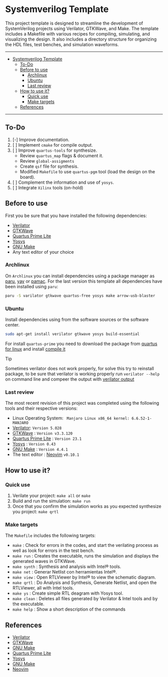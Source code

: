 # Systemverilog Template

This project template is designed to streamline the development of SystemVerilog projects using
Verilator, GTKWave, and Make. The template includes a Makefile with various recipes for compiling,
simulating, and visualizing the design. It also includes a directory structure for organizing the
HDL files, test benches, and simulation waveforms.

---

<!--toc:start-->
- [Systemverilog Template](#systemverilog-template)
  - [To-Do](#to-do)
  - [Before to use](#before-to-use)
    - [Archlinux](#archlinux)
    - [Ubuntu](#ubuntu)
    - [Last review](#last-review)
  - [How to use it?](#how-to-use-it)
    - [Quick use](#quick-use)
    - [Make targets](#make-targets)
  - [References](#references)
<!--toc:end-->

---

## To-Do
1. [-] Improve documentation.
2. [ ] Implement `cmake` for compile output.
3. [ ] Improve `quartus-tools` for synthesize.
    - Review `quartus_map` flags &amp; document it.
    - Review `global-assigments`
    - Create `qsf` file for synthesis.
    - Modified `Makefile` to use `quartus-pgm` tool (load the design on the board).
4. [ ] Complement the information and use of `yosys`.
5. [ ] Integrate `Xilinx` tools (on-hold)

## Before to use

First you be sure that you have installed the following dependencies:
- [Verilator][2]
- [GTKWave][3]
- [Quartus Prime Lite][5]
- [Yosys][6]
- [GNU Make][7]
- Any text editor of your choice

### Archlinux

On `Archlinux` you can install dependencies using a package manager as [paru][10], [yay][11] or
[pamac][12]. For the last version this template all dependencies have been installed using `paru`:

```bash
paru -S varilator gtkwave quartus-free yosys make arrow-usb-blaster
```


### Ubuntu

Install dependencies using from the software sources or the software center.

```bash
sudo apt-get install verilator gtkwave yosys build-essential
```

For install `quartus-prime` you need to download the package from [quartus for linux][13] and
install [compile it][14]

> [!TIP]
> Sometimes verilator does not work properly, for solve this try to reinstall package, to be sure
> that verilator is working properly run `verilator --help` on command line and compeer the output
> with [verilator output](./docs/verilator_output.md)

### Last review

The most recent revision of this project was completed using the following tools and their
respective versions:

* Linux Operating System: ` Manjaro Linux x86_64 kernel: 6.6.52-1-MANJARO`
* [Verilator][1]: `Version 5.028`
* [GTKWave][3] : `Version v3.3.120`
* [Quartus Prime Lite][5] : `Version 23.1`
* [Yosys][6] : `Version 0.43`
* [GNU Make][7] : `Version 4.4.1`
* The text editor : [Neovim][9] `v0.10.1`


## How to use it?

### Quick use

1. Verilate your project: `make all` or `make`
2. Build and run the simulation: `make run`
3. Once that you confirm the simulation works as you expected synthesize you project: `make qrtl`

### Make targets

The `Makefile` includes the following targets:

- `make`       : Check for errors in the codes, and start the verilating process as well as
    look for errors in the test bench.
- `make run`   : Creates the executable, runs the simulation and displays the generated waves in
    GTKWave.
- `make synth` : Synthesis and analysis with Intel® tools.
- `make net`   : Generar Netlist con herramientas Intel®.
- `make view`  : Open RTLViewer by Intel® to view the schematic diagram.
- `make qrtl`  : Do Analysis and Synthesis, Generate Netlist, and open the RTLViewer, all with
    Intel tools.
- `make ys`    : Create simple RTL deagram with Yosys tool.
- `make clean` : Deletes all files generated by Verilator & Intel tools and by the executable.
- `make help`  : Show a short description of the commands

## References
* [Verilator][1]
* [GTKWave][2]
* [GNU Make][4]
* [Quartus Prime Lite][5]
* [Yosys][6]
* [GNU Make][7]
* [Neovim][9]

<!--### References-->
[1]: https://verilator.org/guide/latest/overview.html "Verilator"
[2]: https://verilator.org/guide/latest/install.html "Verilator Installation"
[3]: https://github.com/gtkwave/gtkwave "GTKWave"
[4]: https://www.gnu.org/software/make/ "GNU Make"
[5]: https://www.intel.com/content/www/us/en/software-kit/785085/intel-quartus-prime-lite-edition-design-software-version-22-1-2-for-linux.html? "Quartus Prime Lite"
[6]: https://github.com/YosysHQ/yosys "Yosys"
[7]: https://www.gnu.org/software/make/ "GNU Make"
[8]: https://ftp.gnu.org/gnu/make/ "GNU Make Installation"
[9]: https://github.com/neovim/neovim "neovim"
[10]: https://github.com/Morganamilo/paru "Paru"
[11]: https://github.com/Jguer/yay "Yay"
[12]: https://wiki.manjaro.org/index.php/Pamac "Pamac"
[13]: https://www.intel.com/content/www/us/en/software-kit/661017/intel-quartus-prime-lite-edition-design-software-version-20-1-for-linux.html "quartus-linux"
[14]: https://askubuntu.com/questions/25961/how-do-i-install-a-tar-gz-or-tar-bz2-file "ubuntu package"
